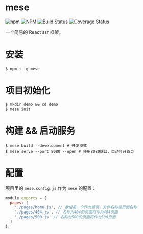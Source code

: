 # mese

[![npm](https://img.shields.io/npm/v/mese.svg)](https://www.npmjs.com/package/mese)
[![NPM](https://img.shields.io/npm/l/mese.svg?registry_uri=https%3A%2F%2Fregistry.npmjs.com)](https://www.npmjs.com/package/mese)
[![Build Status](https://travis-ci.org/chenhaihong/mese.svg?branch=master)](https://travis-ci.org/chenhaihong/mese)
[![Coverage Status](https://coveralls.io/repos/github/chenhaihong/mese/badge.svg?branch=master)](https://coveralls.io/github/chenhaihong/mese?branch=master)

一个简易的 React ssr 框架。

# 安装

```shell
$ npm i -g mese
```

# 项目初始化

```shell
$ mkdir demo && cd demo
$ mese init
```

# 构建 && 启动服务

```shell
$ mese build --development # 开发模式
$ mese serve --port 8080 --open # 使用8080端口，自动打开首页
```

# 配置

项目里的 `mese.config.js` 作为 `mese` 的配置：

```js
module.exports = {
  pages: [
    './pages/home.js', // 数组第一个作为首页，文件名称是页面名称
    './pages/404.js', // 名称为404的页面将作为404页面
    './pages/500.js' // 名称为500的页面将作为500页面
  ]
};
```